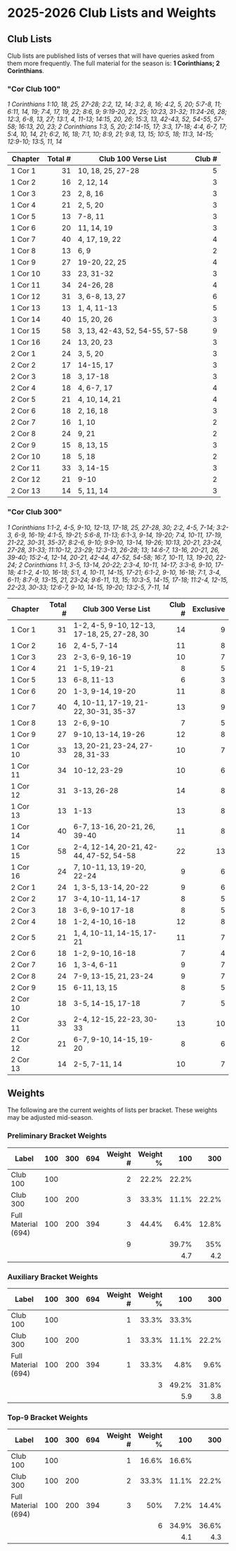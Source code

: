 # 2025-2026 Club Lists and Weights

## Club Lists

Club lists are published lists of verses that will have queries asked from them
more frequently. The full material for the season is: **1 Corinthians; 2 Corinthians**.

### "Cor Club 100"

*1 Corinthians 1:10, 18, 25, 27-28; 2:2, 12, 14; 3:2, 8, 16; 4:2, 5, 20; 5:7-8, 11; 6:11, 14, 19; 7:4, 17, 19, 22; 8:6, 9; 9:19-20, 22, 25; 10:23, 31-32; 11:24-26, 28; 12:3, 6-8, 13, 27; 13:1, 4, 11-13; 14:15, 20, 26; 15:3, 13, 42-43, 52, 54-55, 57-58; 16:13, 20, 23; 2 Corinthians 1:3, 5, 20; 2:14-15, 17; 3:3, 17-18; 4:4, 6-7, 17; 5:4, 10, 14, 21; 6:2, 16, 18; 7:1, 10; 8:9, 21; 9:8, 13, 15; 10:5, 18; 11:3, 14-15; 12:9-10; 13:5, 11, 14*

| Chapter  | Total # | Club 100 Verse List            | Club # |
| -------- | ------: | ------------------------------ | -----: |
| 1 Cor 1  |      31 | 10, 18, 25, 27-28              |      5 |
| 1 Cor 2  |      16 | 2, 12, 14                      |      3 |
| 1 Cor 3  |      23 | 2, 8, 16                       |      3 |
| 1 Cor 4  |      21 | 2, 5, 20                       |      3 |
| 1 Cor 5  |      13 | 7-8, 11                        |      3 |
| 1 Cor 6  |      20 | 11, 14, 19                     |      3 |
| 1 Cor 7  |      40 | 4, 17, 19, 22                  |      4 |
| 1 Cor 8  |      13 | 6, 9                           |      2 |
| 1 Cor 9  |      27 | 19-20, 22, 25                  |      4 |
| 1 Cor 10 |      33 | 23, 31-32                      |      3 |
| 1 Cor 11 |      34 | 24-26, 28                      |      4 |
| 1 Cor 12 |      31 | 3, 6-8, 13, 27                 |      6 |
| 1 Cor 13 |      13 | 1, 4, 11-13                    |      5 |
| 1 Cor 14 |      40 | 15, 20, 26                     |      3 |
| 1 Cor 15 |      58 | 3, 13, 42-43, 52, 54-55, 57-58 |      9 |
| 1 Cor 16 |      24 | 13, 20, 23                     |      3 |
| 2 Cor 1  |      24 | 3, 5, 20                       |      3 |
| 2 Cor 2  |      17 | 14-15, 17                      |      3 |
| 2 Cor 3  |      18 | 3, 17-18                       |      3 |
| 2 Cor 4  |      18 | 4, 6-7, 17                     |      4 |
| 2 Cor 5  |      21 | 4, 10, 14, 21                  |      4 |
| 2 Cor 6  |      18 | 2, 16, 18                      |      3 |
| 2 Cor 7  |      16 | 1, 10                          |      2 |
| 2 Cor 8  |      24 | 9, 21                          |      2 |
| 2 Cor 9  |      15 | 8, 13, 15                      |      3 |
| 2 Cor 10 |      18 | 5, 18                          |      2 |
| 2 Cor 11 |      33 | 3, 14-15                       |      3 |
| 2 Cor 12 |      21 | 9-10                           |      2 |
| 2 Cor 13 |      14 | 5, 11, 14                      |      3 |

### "Cor Club 300"

*1 Corinthians 1:1-2, 4-5, 9-10, 12-13, 17-18, 25, 27-28, 30; 2:2, 4-5, 7-14; 3:2-3, 6-9, 16-19; 4:1-5, 19-21; 5:6-8, 11-13; 6:1-3, 9-14, 19-20; 7:4, 10-11, 17-19, 21-22, 30-31, 35-37; 8:2-6, 9-10; 9:9-10, 13-14, 19-26; 10:13, 20-21, 23-24, 27-28, 31-33; 11:10-12, 23-29; 12:3-13, 26-28; 13; 14:6-7, 13-16, 20-21, 26, 39-40; 15:2-4, 12-14, 20-21, 42-44, 47-52, 54-58; 16:7, 10-11, 13, 19-20, 22-24; 2 Corinthians 1:1, 3-5, 13-14, 20-22; 2:3-4, 10-11, 14-17; 3:3-6, 9-10, 17-18; 4:1-2, 4-10, 16-18; 5:1, 4, 10-11, 14-15, 17-21; 6:1-2, 9-10, 16-18; 7:1, 3-4, 6-11; 8:7-9, 13-15, 21, 23-24; 9:6-11, 13, 15; 10:3-5, 14-15, 17-18; 11:2-4, 12-15, 22-23, 30-33; 12:6-7, 9-10, 14-15, 19-20; 13:2-5, 7-11, 14*

| Chapter  | Total # | Club 300 Verse List                         | Club # | Exclusive |
| -------- | ------: | ------------------------------------------- | -----: | --------: |
| 1 Cor 1  |      31 | 1-2, 4-5, 9-10, 12-13, 17-18, 25, 27-28, 30 |     14 |         9 |
| 1 Cor 2  |      16 | 2, 4-5, 7-14                                |     11 |         8 |
| 1 Cor 3  |      23 | 2-3, 6-9, 16-19                             |     10 |         7 |
| 1 Cor 4  |      21 | 1-5, 19-21                                  |      8 |         5 |
| 1 Cor 5  |      13 | 6-8, 11-13                                  |      6 |         3 |
| 1 Cor 6  |      20 | 1-3, 9-14, 19-20                            |     11 |         8 |
| 1 Cor 7  |      40 | 4, 10-11, 17-19, 21-22, 30-31, 35-37        |     13 |         9 |
| 1 Cor 8  |      13 | 2-6, 9-10                                   |      7 |         5 |
| 1 Cor 9  |      27 | 9-10, 13-14, 19-26                          |     12 |         8 |
| 1 Cor 10 |      33 | 13, 20-21, 23-24, 27-28, 31-33              |     10 |         7 |
| 1 Cor 11 |      34 | 10-12, 23-29                                |     10 |         6 |
| 1 Cor 12 |      31 | 3-13, 26-28                                 |     14 |         8 |
| 1 Cor 13 |      13 | 1-13                                        |     13 |         8 |
| 1 Cor 14 |      40 | 6-7, 13-16, 20-21, 26, 39-40                |     11 |         8 |
| 1 Cor 15 |      58 | 2-4, 12-14, 20-21, 42-44, 47-52, 54-58      |     22 |        13 |
| 1 Cor 16 |      24 | 7, 10-11, 13, 19-20, 22-24                  |      9 |         6 |
| 2 Cor 1  |      24 | 1, 3-5, 13-14, 20-22                        |      9 |         6 |
| 2 Cor 2  |      17 | 3-4, 10-11, 14-17                           |      8 |         5 |
| 2 Cor 3  |      18 | 3-6, 9-10 17-18                             |      8 |         5 |
| 2 Cor 4  |      18 | 1-2, 4-10, 16-18                            |     12 |         8 |
| 2 Cor 5  |      21 | 1, 4, 10-11, 14-15, 17-21                   |     11 |         7 |
| 2 Cor 6  |      18 | 1-2, 9-10, 16-18                            |      7 |         4 |
| 2 Cor 7  |      16 | 1, 3-4, 6-11                                |      9 |         7 |
| 2 Cor 8  |      24 | 7-9, 13-15, 21, 23-24                       |      9 |         7 |
| 2 Cor 9  |      15 | 6-11, 13, 15                                |      8 |         5 |
| 2 Cor 10 |      18 | 3-5, 14-15, 17-18                           |      7 |         5 |
| 2 Cor 11 |      33 | 2-4, 12-15, 22-23, 30-33                    |     13 |        10 |
| 2 Cor 12 |      21 | 6-7, 9-10, 14-15, 19-20                     |      8 |         6 |
| 2 Cor 13 |      14 | 2-5, 7-11, 14                               |     10 |         7 |

## Weights

The following are the current weights of lists per bracket. These weights may be adjusted mid-season.

### Preliminary Bracket Weights

| Label               | 100 | 300 | 694 | Weight # | Weight % |   100 |   300 |   694 |
| ------------------- | --: | --: | --: | -------: | -------: | ----: | ----: | ----: |
| Club 100            | 100 |     |     |        2 |    22.2% | 22.2% |       |       |
| Club 300            | 100 | 200 |     |        3 |    33.3% | 11.1% | 22.2% |       |
| Full Material (694) | 100 | 200 | 394 |        3 |    44.4% |  6.4% | 12.8% | 25.2% |
|                     |     |     |     |        9 |          | 39.7% |   35% | 25.2% |
|                     |     |     |     |          |          |   4.7 |   4.2 |     3 |

### Auxiliary Bracket Weights

| Label               | 100 | 300 | 694 | Weight # | Weight % |   100 |   300 |   694 |
| ------------------- | ---:| ---:| ---:| --------:| --------:| -----:| -----:| -----:|
| Club 100            | 100 |     |     |        1 |    33.3% | 33.3% |       |       |
| Club 300            | 100 | 200 |     |        1 |    33.3% | 11.1% | 22.2% |       |
| Full Material (694) | 100 | 200 | 394 |        1 |    33.3% |  4.8% |  9.6% | 18.9% |
|                     |     |     |     |          |        3 | 49.2% | 31.8% | 18.9% |
|                     |     |     |     |          |          |   5.9 |   3.8 |   2.2 |

### Top-9 Bracket Weights

| Label               | 100 | 300 | 694 | Weight # | Weight % |   100 |   300 |   694 |
| ------------------- | ---:| ---:| ---:| --------:| --------:| -----:| -----:| -----:|
| Club 100            | 100 |     |     |        1 |    16.6% | 16.6% |       |       |
| Club 300            | 100 | 200 |     |        2 |    33.3% | 11.1% | 22.2% |       |
| Full Material (694) | 100 | 200 | 394 |        3 |      50% |  7.2% | 14.4% | 28.3% |
|                     |     |     |     |          |        6 | 34.9% | 36.6% | 28.3% |
|                     |     |     |     |          |          |   4.1 |   4.3 |   3.4 |

